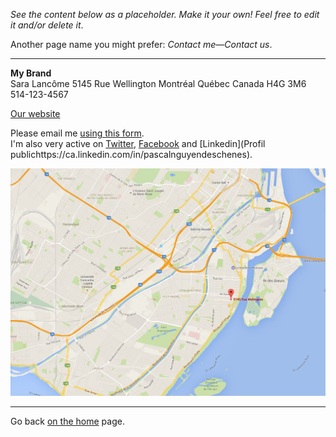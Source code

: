 *See the content below as a placeholder. Make it your own! Feel free to edit it and/or delete it*.

Another page name you might prefer: *Contact me*—*Contact us*.

---

**My Brand**<br>
Sara Lancôme
5145 Rue Wellington
Montréal Québec Canada H4G 3M6
514-123-4567

[Our website](https://www.google.ca/)

Please email me [using this form](http://goo.gl/forms/4B5zzHhXphbtMzh93).<br>I'm also very active on [Twitter](https://twitter.com/_pascalandy), [Facebook](https://www.facebook.com/pascalandy1) and [Linkedin](Profil publichttps://ca.linkedin.com/in/pascalnguyendeschenes).

[![](https://raw.githubusercontent.com/firepress-org/themes-content/master/112_readiness/images/map3.jpg)](https://www.google.ca/maps/@45.4549261,-73.5701503,17z)

---

<i class="fa fa-home" aria-hidden="true"></i> Go back [on the home](/) page.